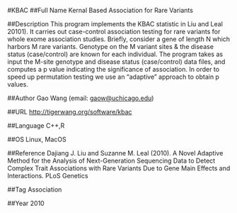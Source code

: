 #KBAC
##Full Name
 Kernal Based Association for Rare Variants

##Description
This program implements the KBAC statistic in Liu and Leal 20101). It carries out case-control association testing for rare variants for whole exome association studies. Briefly, consider a gene of length N which harbors M rare variants. Genotype on the M variant sites & the disease status (case/control) are known for each individual. The program takes as input the M-site genotype and disease status (case/control) data files, and computes a p value indicating the significance of association. In order to speed up permutation testing we use an “adaptive” approach to obtain p values.

##Author
Gao Wang (email: gaow@uchicago.edu)

##URL
http://tigerwang.org/software/kbac

##Language
C++,R

##OS
Linux, MacOS

##Reference
Dajiang J. Liu and Suzanne M. Leal (2010). A Novel Adaptive Method for the Analysis of Next-Generation Sequencing Data to Detect Complex Trait Associations with Rare Variants Due to Gene Main Effects and Interactions. PLoS Genetics

##Tag
Association

##Year
2010

